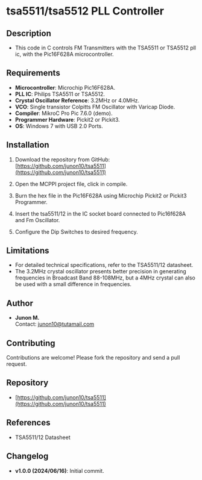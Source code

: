 
# tsa5511/tsa5512 PLL Controller

## Description

- This code in C controls FM Transmitters with the TSA5511 or TSA5512 pll ic, with the Pic16F628A microcontroller.

## Requirements

- **Microcontroller**: Microchip Pic16F628A.
- **PLL IC**: Philips TSA5511 or TSA5512.
- **Crystal Oscillator Reference**: 3.2MHz or 4.0MHz.
- **VCO**: Single transistor Colpitts FM Oscillator with Varicap Diode.
- **Compiler**: MikroC Pro Pic 7.6.0 (demo).
- **Programmer Hardware**: Pickit2 or Pickit3.
- **OS**: Windows 7 with USB 2.0 Ports.

## Installation

1. Download the repository from GitHub:
   [https://github.com/junon10/tsa5511](https://github.com/junon10/tsa5511)

2. Open the MCPPI project file, click in compile.

3. Burn the hex file in the Pic16F628A using Microchip Pickit2 or Pickit3 Programmer.

4. Insert the tsa5511/12 in the IC socket board connected to Pic16f628A and Fm Oscillator.

5. Configure the Dip Switches to desired frequency.

## Limitations

- For detailed technical specifications, refer to the TSA5511/12 datasheet.
- The 3.2MHz crystal oscillator presents better precision in generating frequencies in Broadcast Band 88-108MHz, but a 4MHz crystal can also be used with a small difference in frequencies.

## Author

- **Junon M.**  
  Contact: [junon10@tutamail.com](mailto:junon10@tutamail.com)

## Contributing

Contributions are welcome! Please fork the repository and send a pull request.

## Repository

- [https://github.com/junon10/tsa5511](https://github.com/junon10/tsa5511)

## References

- TSA5511/12 Datasheet

## Changelog

- **v1.0.0 (2024/06/16)**: Initial commit.
